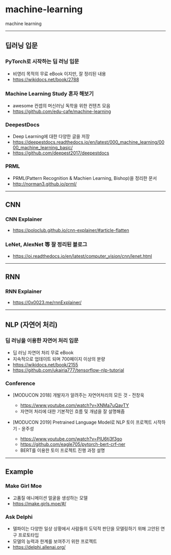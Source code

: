 # machine-learning
machine learning


---
## 딥러닝 입문

### PyTorch로 시작하는 딥 러닝 입문
- 비영리 목적의 무료 eBook 이지만, 잘 정리된 내용
- https://wikidocs.net/book/2788


### Machine Learning Study 혼자 해보기
- awesome 컨셉의 머신러닝 독학을 위한 컨텐츠 모음
- https://github.com/edu-cafe/machine-learning


### DeepestDocs
- Deep Learning에 대한 다양한 글을 저장
- https://deepestdocs.readthedocs.io/en/latest/000_machine_learning/0000_machine_learning_basic/
- https://github.com/deepest2017/deepestdocs


### PRML
- PRML(Pattern Recognition & Machien Learning, Bishop)을 정리한 문서
- http://norman3.github.io/prml/


---
## CNN

### CNN Explainer
- https://poloclub.github.io/cnn-explainer/#article-flatten

### LeNet, AlexNet 等 잘 정리된 블로그
- https://oi.readthedocs.io/en/latest/computer_vision/cnn/lenet.html


---
## RNN

### RNN Explainer
- https://0x0023.me/rnnExplainer/


---
## NLP (자연어 처리)

### 딥 러닝을 이용한 자연어 처리 입문
- 딥 러닝 자연어 처리 무료 eBook
- 지속적으로 업데이트 되며 700페이지 이상의 분량
- https://wikidocs.net/book/2155
- https://github.com/ukairia777/tensorflow-nlp-tutorial


### Conference
- [MODUCON 2018] 개발자가 알려주는 자연어처리의 모든 것 - 전창욱
  - https://www.youtube.com/watch?v=XNMa7uQavTY
  - 자연어 처리에 대한 기본적인 흐름 및 개념을 잘 설명해줌

- [MODUCON 2019] Pretrained Language Model로 NLP 토이 프로젝트 시작하기 - 윤주성
  - https://www.youtube.com/watch?v=PlU6tj3f3go
  - https://github.com/eagle705/pytorch-bert-crf-ner
  - BERT를 이용한 토이 프로젝트 진행 과정 설명


---
## Example

### Make Girl Moe
- 고품질 애니메이션 얼굴을 생성하는 모델
- https://make.girls.moe/#/


### Ask Delphi
- 델파이는 다양한 일상 상황에서 사람들의 도덕적 판단을 모델링하기 위해 고안된 연구 프로토타입
- 모델의 능력과 한계를 보여주기 위한 프로젝트
- https://delphi.allenai.org/
